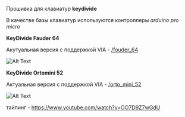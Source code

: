 Прошивка для клавиатур **keydivide**

В качестве базы клавиатур используются контроллеры *arduino pro micro*

**KeyDivide Fauder 64**

Акутуальная версия с поддержкой VIA - [/fouder_64](https://github.com/Neyman39/Split_Keyboard/tree/bff971d8f7c538178820dacb53079781895143b2/founder_64)

![Alt Text](https://sun9-75.userapi.com/impg/qessFthFyZX7N7TvXm1x_B8AgJBXGtINR-BiyA/lzVJZ-VBx14.jpg?size=1278x758&quality=95&sign=01fd8b9e28723a10f243290ef66c8e3c&type=album)

**KeyDivide Ortomini 52**

Актуальная версия с поддержкой VIA - [/orto_mini_52](https://github.com/Neyman39/Split_Keyboard/tree/d68a90fb479184f6439d2bd95f2ba8f057a172aa/orto_mini_52)

![Alt Text](https://sun78-1.userapi.com/impg/-45H8F4BVTlek2xM_ghuF2h61OskNj9QJYKjZQ/eLf0aCHbOVU.jpg?size=1278x758&quality=95&sign=52001381bec453cc0f8df7db8e5b759e&type=album)

тайпинг - https://www.youtube.com/watch?v=OO7D9Z7wGdU
